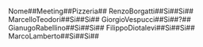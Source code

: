 ####
Nome##Meeting##Pizzeria##
RenzoBorgatti##Si##Si##
MarcelloTeodori##Si##Si##
GiorgioVespucci##Si##?##
GianugoRabellino##Si##Si##
FilippoDiotalevi##Si##Si##
MarcoLamberto##Si##Si##
####